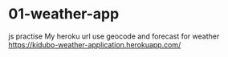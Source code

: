 # 01-weather-app
js practise
My heroku url
use geocode and forecast for weather
https://kidubo-weather-application.herokuapp.com/
